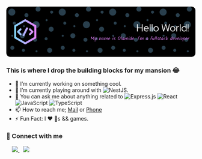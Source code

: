 ![Header](./assets/OlamideSimon.png)

### **This is where I drop the building blocks for my mansion 😂**
- 🔭 I’m currently working on something cool.
- 🌱 I’m currently playing around with ![NestJS](https://img.shields.io/badge/nestjs-%23E0234E.svg?style=flat-square&logo=nestjs&logoColor=white).
- 💬 You can ask me about anything related to 
![Express.js](https://img.shields.io/badge/express.js-%23404d59.svg?style=flat-square&logo=express&logoColor=%2361DAFB) 
![React](https://img.shields.io/badge/react-%2320232a.svg?style=flat-square&logo=react&logoColor=%2361DAFB) 
![JavaScript](https://img.shields.io/badge/javascript-%23323330.svg?style=flat-square&logo=javascript&logoColor=%23F7DF1E) 
![TypeScript](https://img.shields.io/badge/typescript-%23007ACC.svg?style=flat-square&logo=typescript&logoColor=white)
- 📫 How to reach me; [Mail](mailto:simonadepetoye@gmail.com) or <a href='tel:+2348128981530'>Phone</a>
- ⚡️ Fun Fact: I ❤️ 🐺s && games.

### 🔗 Connect with me 
<p style="padding-left: 10px;">
    <a href='https://www.linkedin.com/in/simon-adepetoye-13265b228' style="margin: 5px;">
        <img src="https://skillicons.dev/icons?i=linkedin" width='40' />
    </a>
    <a href='https://www.twitter.com/OlamideDev' style="margin: 5px;">
        <img src='https://skillicons.dev/icons?i=twitter' width="40" />
    </a>
</p>
<!---
I'm quite open to take on Javascript offers and jobs, more likely ReactJs and React Native with Node.Js
